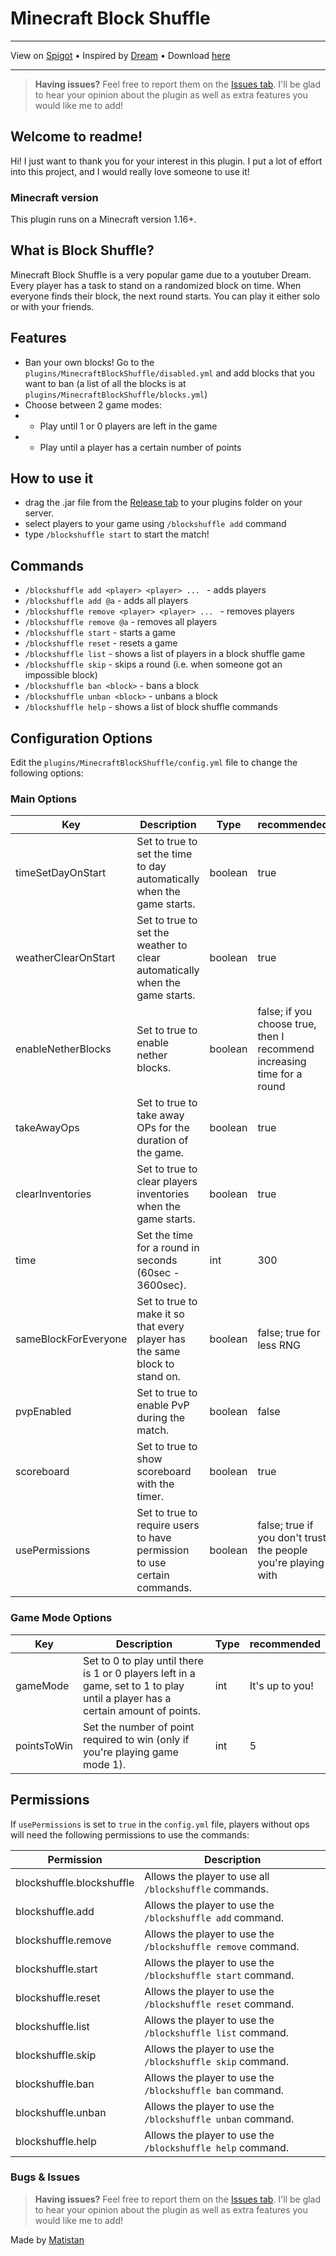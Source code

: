# Minecraft Block Shuffle

---

View on [Spigot](https://www.spigotmc.org/resources/block-shuffle.109009/) • 
Inspired by [Dream](https://www.youtube.com/@dream) • 
Download [here](https://github.com/Matistan/MinecraftBlockShuffle/releases)

---

> **Having issues?** Feel free to report them on the [Issues tab](https://github.com/Matistan/MinecraftBlockShuffle/issues). I'll be glad to hear your opinion about the plugin as well as extra features you would like me to add!

## Welcome to readme!

Hi!
I just want to thank you for your interest in this plugin.
I put a lot of effort into this project, and I would really love someone to use it!

### Minecraft version

This plugin runs on a Minecraft version 1.16+.

## What is Block Shuffle?

Minecraft Block Shuffle is a very popular game due to a youtuber Dream. Every player has a task to stand on a randomized block on time.
When everyone finds their block, the next round starts. You can play it either solo or with your friends.

## Features

- Ban your own blocks! Go to the `plugins/MinecraftBlockShuffle/disabled.yml` and add blocks that you want to ban (a list of all the blocks is at `plugins/MinecraftBlockShuffle/blocks.yml`)
- Choose between 2 game modes:
- - Play until 1 or 0 players are left in the game
- - Play until a player has a certain number of points

## How to use it

- drag the .jar file from the [Release tab](https://github.com/Matistan/MinecraftBlockShuffle/releases) to your plugins folder on your server.
- select players to your game using `/blockshuffle add` command
- type `/blockshuffle start` to start the match!

## Commands

- `/blockshuffle add <player> <player> ... ` - adds players
- `/blockshuffle add @a` - adds all players
- `/blockshuffle remove <player> <player> ... ` - removes players
- `/blockshuffle remove @a` - removes all players
- `/blockshuffle start` - starts a game
- `/blockshuffle reset` - resets a game
- `/blockshuffle list` - shows a list of players in a block shuffle game
- `/blockshuffle skip` - skips a round (i.e. when someone got an impossible block)
- `/blockshuffle ban <block>` - bans a block
- `/blockshuffle unban <block>` - unbans a block
- `/blockshuffle help` - shows a list of block shuffle commands

## Configuration Options

Edit the `plugins/MinecraftBlockShuffle/config.yml` file to change the following options:

### Main Options

| Key                  | Description                                                                 | Type    | recommended                                                             |
|----------------------|-----------------------------------------------------------------------------|---------|-------------------------------------------------------------------------|
| timeSetDayOnStart    | Set to true to set the time to day automatically when the game starts.      | boolean | true                                                                    |
| weatherClearOnStart  | Set to true to set the weather to clear automatically when the game starts. | boolean | true                                                                    |
| enableNetherBlocks   | Set to true to enable nether blocks.                                        | boolean | false; if you choose true, then I recommend increasing time for a round |
| takeAwayOps          | Set to true to take away OPs for the duration of the game.                  | boolean | true                                                                    |
| clearInventories     | Set to true to clear players inventories when the game starts.              | boolean | true                                                                    |
| time                 | Set the time for a round in seconds (60sec - 3600sec).                      | int     | 300                                                                     |
| sameBlockForEveryone | Set to true to make it so that every player has the same block to stand on. | boolean | false; true for less RNG                                                |
| pvpEnabled           | Set to true to enable PvP during the match.                                 | boolean | false                                                                   |
| scoreboard           | Set to true to show scoreboard with the timer.                              | boolean | true                                                                    |
| usePermissions       | Set to true to require users to have permission to use certain commands.    | boolean | false; true if you don't trust the people you're playing with           |

### Game Mode Options

| Key         | Description                                                                                                                    | Type | recommended     |
|-------------|--------------------------------------------------------------------------------------------------------------------------------|------|-----------------|
| gameMode    | Set to 0 to play until there is 1 or 0 players left in a game, set to 1 to play until a player has a certain amount of points. | int  | It's up to you! |
| pointsToWin | Set the number of point required to win (only if you're playing game mode 1).                                                  | int  | 5               |

## Permissions

If `usePermissions` is set to `true` in the `config.yml` file, players without ops will need the following permissions to use the commands:

| Permission                | Description                                                  |
|---------------------------|--------------------------------------------------------------|
| blockshuffle.blockshuffle | Allows the player to use all `/blockshuffle` commands.       |
| blockshuffle.add          | Allows the player to use the `/blockshuffle add` command.    |
| blockshuffle.remove       | Allows the player to use the `/blockshuffle remove` command. |
| blockshuffle.start        | Allows the player to use the `/blockshuffle start` command.  |
| blockshuffle.reset        | Allows the player to use the `/blockshuffle reset` command.  |
| blockshuffle.list         | Allows the player to use the `/blockshuffle list` command.   |
| blockshuffle.skip         | Allows the player to use the `/blockshuffle skip` command.   |
| blockshuffle.ban          | Allows the player to use the `/blockshuffle ban` command.    |
| blockshuffle.unban        | Allows the player to use the `/blockshuffle unban` command.  |
| blockshuffle.help         | Allows the player to use the `/blockshuffle help` command.   |

### Bugs & Issues

> **Having issues?** Feel free to report them on the [Issues tab](https://github.com/Matistan/MinecraftBlockShuffle/issues). I'll be glad to hear your opinion about the plugin as well as extra features you would like me to add!


Made by [Matistan](https://github.com/Matistan)